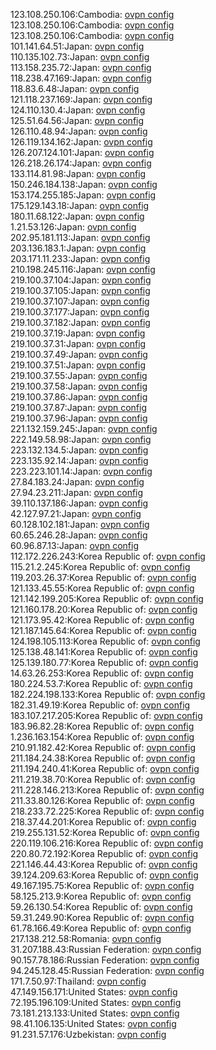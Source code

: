 123.108.250.106:Cambodia: [ovpn config](vpn/123_108_250_106.ovpn)  
123.108.250.106:Cambodia: [ovpn config](vpn/123_108_250_106.ovpn)  
123.108.250.106:Cambodia: [ovpn config](vpn/123_108_250_106.ovpn)  
101.141.64.51:Japan: [ovpn config](vpn/101_141_64_51.ovpn)  
110.135.102.73:Japan: [ovpn config](vpn/110_135_102_73.ovpn)  
113.158.235.72:Japan: [ovpn config](vpn/113_158_235_72.ovpn)  
118.238.47.169:Japan: [ovpn config](vpn/118_238_47_169.ovpn)  
118.83.6.48:Japan: [ovpn config](vpn/118_83_6_48.ovpn)  
121.118.237.169:Japan: [ovpn config](vpn/121_118_237_169.ovpn)  
124.110.130.4:Japan: [ovpn config](vpn/124_110_130_4.ovpn)  
125.51.64.56:Japan: [ovpn config](vpn/125_51_64_56.ovpn)  
126.110.48.94:Japan: [ovpn config](vpn/126_110_48_94.ovpn)  
126.119.134.162:Japan: [ovpn config](vpn/126_119_134_162.ovpn)  
126.207.124.101:Japan: [ovpn config](vpn/126_207_124_101.ovpn)  
126.218.26.174:Japan: [ovpn config](vpn/126_218_26_174.ovpn)  
133.114.81.98:Japan: [ovpn config](vpn/133_114_81_98.ovpn)  
150.246.184.138:Japan: [ovpn config](vpn/150_246_184_138.ovpn)  
153.174.255.185:Japan: [ovpn config](vpn/153_174_255_185.ovpn)  
175.129.143.18:Japan: [ovpn config](vpn/175_129_143_18.ovpn)  
180.11.68.122:Japan: [ovpn config](vpn/180_11_68_122.ovpn)  
1.21.53.126:Japan: [ovpn config](vpn/1_21_53_126.ovpn)  
202.95.181.113:Japan: [ovpn config](vpn/202_95_181_113.ovpn)  
203.136.183.1:Japan: [ovpn config](vpn/203_136_183_1.ovpn)  
203.171.11.233:Japan: [ovpn config](vpn/203_171_11_233.ovpn)  
210.198.245.116:Japan: [ovpn config](vpn/210_198_245_116.ovpn)  
219.100.37.104:Japan: [ovpn config](vpn/219_100_37_104.ovpn)  
219.100.37.105:Japan: [ovpn config](vpn/219_100_37_105.ovpn)  
219.100.37.107:Japan: [ovpn config](vpn/219_100_37_107.ovpn)  
219.100.37.177:Japan: [ovpn config](vpn/219_100_37_177.ovpn)  
219.100.37.182:Japan: [ovpn config](vpn/219_100_37_182.ovpn)  
219.100.37.19:Japan: [ovpn config](vpn/219_100_37_19.ovpn)  
219.100.37.31:Japan: [ovpn config](vpn/219_100_37_31.ovpn)  
219.100.37.49:Japan: [ovpn config](vpn/219_100_37_49.ovpn)  
219.100.37.51:Japan: [ovpn config](vpn/219_100_37_51.ovpn)  
219.100.37.55:Japan: [ovpn config](vpn/219_100_37_55.ovpn)  
219.100.37.58:Japan: [ovpn config](vpn/219_100_37_58.ovpn)  
219.100.37.86:Japan: [ovpn config](vpn/219_100_37_86.ovpn)  
219.100.37.87:Japan: [ovpn config](vpn/219_100_37_87.ovpn)  
219.100.37.96:Japan: [ovpn config](vpn/219_100_37_96.ovpn)  
221.132.159.245:Japan: [ovpn config](vpn/221_132_159_245.ovpn)  
222.149.58.98:Japan: [ovpn config](vpn/222_149_58_98.ovpn)  
223.132.134.5:Japan: [ovpn config](vpn/223_132_134_5.ovpn)  
223.135.92.14:Japan: [ovpn config](vpn/223_135_92_14.ovpn)  
223.223.101.14:Japan: [ovpn config](vpn/223_223_101_14.ovpn)  
27.84.183.24:Japan: [ovpn config](vpn/27_84_183_24.ovpn)  
27.94.23.211:Japan: [ovpn config](vpn/27_94_23_211.ovpn)  
39.110.137.186:Japan: [ovpn config](vpn/39_110_137_186.ovpn)  
42.127.97.21:Japan: [ovpn config](vpn/42_127_97_21.ovpn)  
60.128.102.181:Japan: [ovpn config](vpn/60_128_102_181.ovpn)  
60.65.246.28:Japan: [ovpn config](vpn/60_65_246_28.ovpn)  
60.96.87.13:Japan: [ovpn config](vpn/60_96_87_13.ovpn)  
112.172.226.243:Korea Republic of: [ovpn config](vpn/112_172_226_243.ovpn)  
115.21.2.245:Korea Republic of: [ovpn config](vpn/115_21_2_245.ovpn)  
119.203.26.37:Korea Republic of: [ovpn config](vpn/119_203_26_37.ovpn)  
121.133.45.55:Korea Republic of: [ovpn config](vpn/121_133_45_55.ovpn)  
121.142.199.205:Korea Republic of: [ovpn config](vpn/121_142_199_205.ovpn)  
121.160.178.20:Korea Republic of: [ovpn config](vpn/121_160_178_20.ovpn)  
121.173.95.42:Korea Republic of: [ovpn config](vpn/121_173_95_42.ovpn)  
121.187.145.64:Korea Republic of: [ovpn config](vpn/121_187_145_64.ovpn)  
124.198.105.113:Korea Republic of: [ovpn config](vpn/124_198_105_113.ovpn)  
125.138.48.141:Korea Republic of: [ovpn config](vpn/125_138_48_141.ovpn)  
125.139.180.77:Korea Republic of: [ovpn config](vpn/125_139_180_77.ovpn)  
14.63.26.253:Korea Republic of: [ovpn config](vpn/14_63_26_253.ovpn)  
180.224.53.7:Korea Republic of: [ovpn config](vpn/180_224_53_7.ovpn)  
182.224.198.133:Korea Republic of: [ovpn config](vpn/182_224_198_133.ovpn)  
182.31.49.19:Korea Republic of: [ovpn config](vpn/182_31_49_19.ovpn)  
183.107.217.205:Korea Republic of: [ovpn config](vpn/183_107_217_205.ovpn)  
183.96.82.28:Korea Republic of: [ovpn config](vpn/183_96_82_28.ovpn)  
1.236.163.154:Korea Republic of: [ovpn config](vpn/1_236_163_154.ovpn)  
210.91.182.42:Korea Republic of: [ovpn config](vpn/210_91_182_42.ovpn)  
211.184.24.38:Korea Republic of: [ovpn config](vpn/211_184_24_38.ovpn)  
211.194.240.41:Korea Republic of: [ovpn config](vpn/211_194_240_41.ovpn)  
211.219.38.70:Korea Republic of: [ovpn config](vpn/211_219_38_70.ovpn)  
211.228.146.213:Korea Republic of: [ovpn config](vpn/211_228_146_213.ovpn)  
211.33.80.126:Korea Republic of: [ovpn config](vpn/211_33_80_126.ovpn)  
218.233.72.225:Korea Republic of: [ovpn config](vpn/218_233_72_225.ovpn)  
218.37.44.201:Korea Republic of: [ovpn config](vpn/218_37_44_201.ovpn)  
219.255.131.52:Korea Republic of: [ovpn config](vpn/219_255_131_52.ovpn)  
220.119.106.216:Korea Republic of: [ovpn config](vpn/220_119_106_216.ovpn)  
220.80.72.192:Korea Republic of: [ovpn config](vpn/220_80_72_192.ovpn)  
221.146.44.43:Korea Republic of: [ovpn config](vpn/221_146_44_43.ovpn)  
39.124.209.63:Korea Republic of: [ovpn config](vpn/39_124_209_63.ovpn)  
49.167.195.75:Korea Republic of: [ovpn config](vpn/49_167_195_75.ovpn)  
58.125.213.9:Korea Republic of: [ovpn config](vpn/58_125_213_9.ovpn)  
59.26.130.54:Korea Republic of: [ovpn config](vpn/59_26_130_54.ovpn)  
59.31.249.90:Korea Republic of: [ovpn config](vpn/59_31_249_90.ovpn)  
61.78.166.49:Korea Republic of: [ovpn config](vpn/61_78_166_49.ovpn)  
217.138.212.58:Romania: [ovpn config](vpn/217_138_212_58.ovpn)  
31.207.188.43:Russian Federation: [ovpn config](vpn/31_207_188_43.ovpn)  
90.157.78.186:Russian Federation: [ovpn config](vpn/90_157_78_186.ovpn)  
94.245.128.45:Russian Federation: [ovpn config](vpn/94_245_128_45.ovpn)  
171.7.50.97:Thailand: [ovpn config](vpn/171_7_50_97.ovpn)  
47.149.156.171:United States: [ovpn config](vpn/47_149_156_171.ovpn)  
72.195.196.109:United States: [ovpn config](vpn/72_195_196_109.ovpn)  
73.181.213.133:United States: [ovpn config](vpn/73_181_213_133.ovpn)  
98.41.106.135:United States: [ovpn config](vpn/98_41_106_135.ovpn)  
91.231.57.176:Uzbekistan: [ovpn config](vpn/91_231_57_176.ovpn)  
